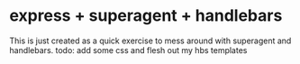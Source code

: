 # express + superagent + handlebars
This is just created as a quick exercise to mess around with superagent and handlebars.
todo: add some css and flesh out my hbs templates